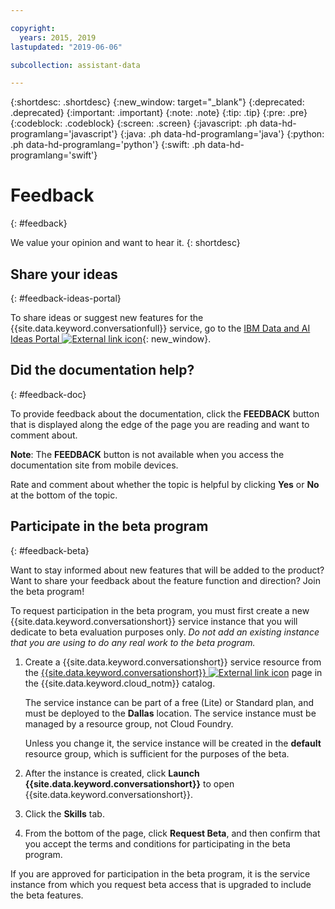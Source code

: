```yaml
---

copyright:
  years: 2015, 2019
lastupdated: "2019-06-06"

subcollection: assistant-data

---
```


{:shortdesc: .shortdesc}
{:new_window: target="_blank"}
{:deprecated: .deprecated}
{:important: .important}
{:note: .note}
{:tip: .tip}
{:pre: .pre}
{:codeblock: .codeblock}
{:screen: .screen}
{:javascript: .ph data-hd-programlang='javascript'}
{:java: .ph data-hd-programlang='java'}
{:python: .ph data-hd-programlang='python'}
{:swift: .ph data-hd-programlang='swift'}

# Feedback
{: #feedback}

We value your opinion and want to hear it.
{: shortdesc}

## Share your ideas
{: #feedback-ideas-portal}

To share ideas or suggest new features for the {{site.data.keyword.conversationfull}} service, go to the [IBM Data and AI Ideas Portal ![External link icon](../../icons/launch-glyph.svg "External link icon")](https://ibm-data-and-ai.ideas.aha.io/?project=ASSISTANT){: new_window}.

## Did the documentation help?
{: #feedback-doc}

To provide feedback about the documentation, click the **FEEDBACK** button that is displayed along the edge of the page you are reading and want to comment about.

  **Note**: The **FEEDBACK** button is not available when you access the documentation site from mobile devices.

Rate and comment about whether the topic is helpful by clicking **Yes** or **No** at the bottom of the topic.

## Participate in the beta program
{: #feedback-beta}

Want to stay informed about new features that will be added to the product? Want to share your feedback about the feature function and direction? Join the beta program!

To request participation in the beta program, you must first create a new {{site.data.keyword.conversationshort}} service instance that you will dedicate to beta evaluation purposes only. *Do not add an existing instance that you are using to do any real work to the beta program.*

1.  Create a {{site.data.keyword.conversationshort}} service  resource from the [{{site.data.keyword.conversationshort}} ![External link icon](../../icons/launch-glyph.svg "External link icon")](https://{DomainName}/catalog/services/watson-assistant) page in the {{site.data.keyword.cloud_notm}} catalog.

    The service instance can be part of a free (Lite) or Standard plan, and must be deployed to the **Dallas** location. The service instance must be managed by a resource group, not Cloud Foundry.

    Unless you change it, the service instance will be created in the **default** resource group, which is sufficient for the purposes of the beta.

1.  After the instance is created, click **Launch {{site.data.keyword.conversationshort}}** to open {{site.data.keyword.conversationshort}}.
1.  Click the **Skills** tab.
1.  From the bottom of the page, click **Request Beta**, and then confirm that you accept the terms and conditions for participating in the beta program.

If you are approved for participation in the beta program, it is the service instance from which you request beta access that is upgraded to include the beta features.

